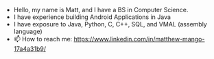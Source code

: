 - Hello, my name is Matt, and I have a BS in Computer Science.
- I have experience building Android Applications in Java
- I have exposure to Java, Python, C, C++, SQL, and VMAL (assembly language)
- 📫 How to reach me: https://www.linkedin.com/in/matthew-mango-17a4a31b9/
